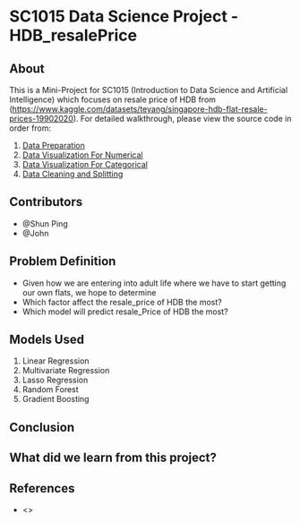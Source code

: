 # SC1015 Data Science Project - HDB_resalePrice

## About

This is a Mini-Project for SC1015 (Introduction to Data Science and Artificial Intelligence) which focuses on resale price of HDB from (https://www.kaggle.com/datasets/teyang/singapore-hdb-flat-resale-prices-19902020). For detailed walkthrough, please view the source code in order from:

1. [Data Preparation](https://github.com/shunpingong/SC1015-Project/blob/main/Data%20Preparation.ipynb)
2. [Data Visualization For Numerical](https://github.com/shunpingong/SC1015-Project/blob/main/Data%20Visualization%20For%20Numerical.ipynb)
3. [Data Visualization For Categorical](https://github.com/shunpingong/SC1015-Project/blob/main/Data%20Visualization%20For%20Categorical.ipynb)
4. [Data Cleaning and Splitting](https://github.com/shunpingong/SC1015-Project/blob/main/Data%20Cleaning%20And%20Splitting.ipynb)
  
## Contributors
- @Shun Ping
- @John

## Problem Definition

- Given how we are entering into adult life where we have to start getting our own flats, we hope to determine
- Which factor affect the resale_price of HDB the most?
- Which model will predict resale_Price of HDB the most?

## Models Used

1. Linear Regression
2. Multivariate Regression
3. Lasso Regression
4. Random Forest
5. Gradient Boosting

## Conclusion

## What did we learn from this project?


## References

- <>

